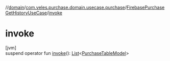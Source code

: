 //[domain](../../../index.md)/[com.veles.purchase.domain.usecase.purchase](../index.md)/[FirebasePurchaseGetHistoryUseCase](index.md)/[invoke](invoke.md)

# invoke

[jvm]\
suspend operator fun [invoke](invoke.md)(): [List](https://kotlinlang.org/api/latest/jvm/stdlib/kotlin.collections/-list/index.html)&lt;[PurchaseTableModel](../../com.veles.purchase.domain.model.purchase/-purchase-table-model/index.md)&gt;
